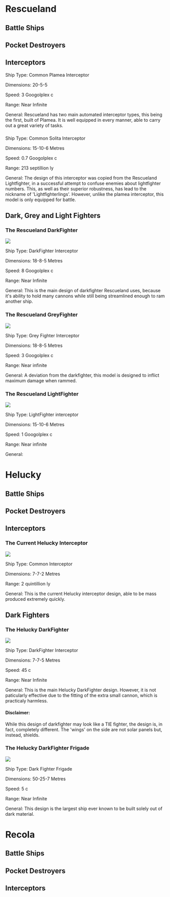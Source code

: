 # Rescueland

## Battle Ships

## Pocket Destroyers

## Interceptors

Ship Type: Common Plamea Interceptor

Dimensions: 20-5-5

Speed: 3 Googolplex c

Range: Near Infinite

General: Rescueland has two main automated interceptor types, this being the first, built of Plamea. It is well equipped in every manner, able to carry out a great variety of tasks.

###

Ship Type: Common Solita Interceptor

Dimensions: 15-10-6 Metres

Speed: 0.7 Googolplex c

Range: 213 septillion ly

General: The design of this interceptor was copied from the Rescueland Lightfighter, in a successful attempt to confuse enemies about lightfighter numbers. This, as well as their superior robustness, has lead to the nickname of 'Lightfighterlings'. However, unlike the plamea interceptor, this model is only equipped for battle.


## Dark, Grey and Light Fighters

### The Rescueland DarkFighter

![](images/Rescueland_DF.png)

Ship Type: DarkFighter Interceptor

Dimensions: 18-8-5 Metres

Speed: 8 Googolplex c

Range: Near Infinite

General: This is the main design of darkfighter Rescueland uses, because it's ability to hold many cannons while still being streamlined enough to ram another ship.

### The Rescueland GreyFighter

![](images/Rescueland_GF.png)

Ship Type: Grey Fighter Interceptor

Dimensions: 18-8-5 Metres

Speed: 3 Googolplex c

Range: Near infinite

General: A deviation from the darkfighter, this model is designed to inflict maximum damage when rammed.

### The Rescueland LightFighter

![](images/Rescueland_LF.png)

Ship Type: LightFighter interceptor

Dimensions: 15-10-6 Metres

Speed: 1 Googolplex c

Range: Near infinite

General:

# Helucky

## Battle Ships

## Pocket Destroyers

## Interceptors

### The Current Helucky Interceptor

![](images/Helcky_Interceptor.png)

Ship Type: Common Interceptor

Dimensions: 7-7-2 Metres

Range: 2 quintillion ly

General: This is the current Helucky interceptor design, able to be mass produced extremely quickly.

## Dark Fighters

### The Helucky DarkFighter

![](images/Helucky_DF.png)

Ship Type: DarkFighter Interceptor

Dimensions: 7-7-5 Metres

Speed: 45 c

Range: Near Infinite

General: This is the main Helucky DarkFighter design. However, it is not paticularly effective due to the fitting of the extra small cannon, which is practicaly harmless.
#### Disclaimer:
While this design of darkfighter may look like a TIE fighter, the design is, in fact, completely different. The 'wings' on the side are not solar panels but, instead, shields.

### The Helucky DarkFighter Frigade

![](images/Helucky_DF_Frigade.png)

Ship Type: Dark Fighter Frigade

Dimensions: 50-25-7 Metres

Speed: 5 c

Range: Near Infinite

General: This design is the largest ship ever known to be built solely out of dark material.


# Recola

## Battle Ships

## Pocket Destroyers

## Interceptors
